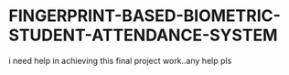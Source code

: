 # FINGERPRINT-BASED-BIOMETRIC-STUDENT-ATTENDANCE-SYSTEM
i need help in achieving this final project work..any help pls
